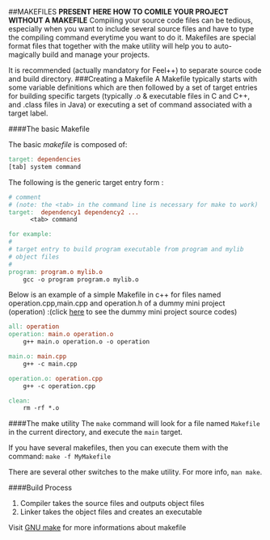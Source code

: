 ##MAKEFILES
**PRESENT HERE HOW TO COMILE YOUR PROJECT WITHOUT A MAKEFILE**
Compiling your source code files can be tedious, especially when you want to include several source files and have to type the compiling command everytime you want to do it.
Makefiles are special format files that together with the make utility will help you to auto-magically build and manage your projects.

It is recommended (actually mandatory for Feel++) to separate source code and build directory.
###Creating a Makefile
A Makefile typically starts with some variable definitions which are then followed by a set of target entries for building specific targets (typically .o & executable files in C and C++, and .class files in Java) or executing a set of command associated with a target label.

####The basic Makefile

The basic *makefile* is composed of:
```makefile
target: dependencies
[tab] system command
```
The following is the generic target entry form :
```makefile
# comment
# (note: the <tab> in the command line is necessary for make to work) 
target:  dependency1 dependency2 ...
      <tab> command

for example:
#
# target entry to build program executable from program and mylib 
# object files 
#
program: program.o mylib.o
	gcc -o program program.o mylib.o
```

Below is an example of a simple Makefile in c++ for files named operation.cpp,main.cpp and operation.h of a dummy mini project (operation) :(click [here](https://github.com/wkyoshe/stageM1/tree/master/src)  to see the dummy mini project source codes)
```makefile
all: operation 
operation: main.o operation.o
	g++ main.o operation.o -o operation 

main.o: main.cpp
	g++ -c main.cpp

operation.o: operation.cpp
	g++ -c operation.cpp

clean:
	rm -rf *.o 
```

####The make utility
The `make` command will look for a file named `Makefile` in the current directory, and execute the `main` target.

If you have several makefiles, then you can execute them with the command: `make -f MyMakefile`

There are several other switches to the make utility. For more info, ``` man make ```.

####Build Process

  1. Compiler takes the source files and outputs object files
  2. Linker takes the object files and creates an executable
  

Visit [GNU make](http://www.gnu.org/software/make/manual/make.html) for more informations about makefile

